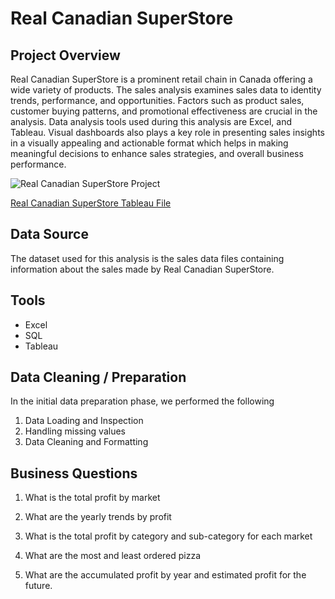 
# **Real Canadian SuperStore**

## Project Overview

Real Canadian SuperStore is a prominent retail chain in Canada offering a wide variety of products. The sales analysis examines sales data to identity trends, performance, and opportunities. Factors such as product sales, customer buying patterns, and promotional effectiveness are crucial in the analysis. Data analysis tools used during this analysis are Excel, and Tableau. Visual dashboards also plays a key role in presenting sales insights in a visually appealing and actionable format which helps in making meaningful decisions to enhance sales strategies, and overall business performance.

![Real Canadian SuperStore Project](https://github.com/Oluwafemiokans/Real-Canadian-SuperStore/assets/159950899/3799c510-ad7e-4ab3-97ff-cef0f11e942b)

[Real Canadian SuperStore Tableau File](https://public.tableau.com/app/profile/oluwafemi.okanlawon/viz/GlobalSuperstore_17003160394660/Dashboard2?publish=yes)

## Data Source

The dataset used for this analysis is the sales data files containing information about the sales made by Real Canadian SuperStore.

## Tools 

- Excel
- SQL
- Tableau

## Data Cleaning / Preparation

In the initial data preparation phase, we performed the following

1. Data Loading and Inspection
2. Handling missing values
3. Data Cleaning and Formatting

## Business Questions

1. What is the total profit by market

2. What are the yearly trends by profit

3. What is the total profit by category and sub-category for each market

4. What are the most and least ordered pizza

5. What are the accumulated profit by year and estimated profit for the future.


